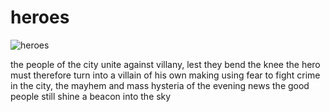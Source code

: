 # heroes

![heroes](images/heroes.jpeg)

the people of the city
unite against villany,
lest they bend the knee 
the hero must therefore turn
into a villain of his own making
using fear to fight crime
in the city, the mayhem 
and mass hysteria 
of the evening news
the good people
still shine a beacon into the sky
